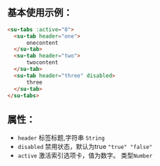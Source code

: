 ## 基本使用示例：

``` html
<su-tabs :active="0">
  <su-tab header="one">
      onecontent
  </su-tab>
  <su-tab header="two">
      twocontent
  </su-tab>
  <su-tab header="three" disabled>
      three
  </su-tab>
</su-tabs>
```
## 属性：
  * `header` 标签标题,字符串 `String`
  * `disabled` 禁用状态，默认为true `"true" "false"`
  * `active` 激活索引选项卡，值为数字。 类型`Number`
